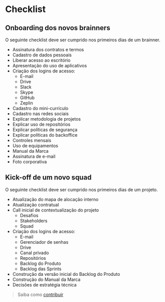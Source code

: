 # Checklist

## Onboarding dos novos brainners

O seguinte checklist deve ser cumprido nos primeiros dias de um brainner.

- Assinatura dos contratos e termos
- Cadastro de dados pessoais
- Liberar acesso ao escritório
- Apresentação do uso de aplicativos
- Criação dos logins de acesso:
  - E-mail
  - Drive
  - Slack
  - Skype
  - GitHub
  - Zeplin
- Cadastro do mini-currículo
- Cadastro nas redes sociais
- Explicar metodologia de projetos
- Explicar uso de repositórios
- Explicar políticas de segurança
- Explicar políticas do backoffice
- Controles mensais
- Uso de equipamentos
- Manual da Marca
- Assinatura de e-mail
- Foto corporativa

## Kick-off de um novo squad

O seguinte checklist deve ser cumprido nos primeiros dias de um projeto.

- Atualização do mapa de alocação interno
- Atualização contratual
- Call inicial de contextualização do projeto
  - Desafios
  - Stakeholders
  - Squad
- Criação dos logins de acesso:
  - E-mail
  - Gerenciador de senhas
  - Drive
  - Canal privado
  - Repositórios
  - Backlog do Produto
  - Backlog das Sprints
- Construção da versão inicial do Backlog do Produto
- Construção do Manual da Marca
- Decisões de estratégia técnica

> Saiba como [contribuir](/CONTRIB.md)

